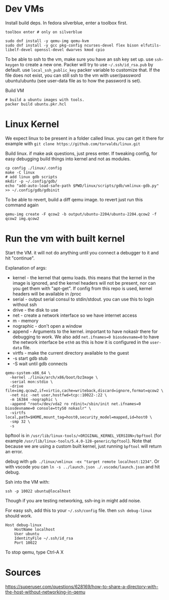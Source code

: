# Dev VMs
Install build deps. In fedora silverblue, enter a toolbox first.

```shell
toolbox enter # only on silverblue

sudo dnf install -y qemu-img qemu-kvm
sudo dnf install -y gcc pkg-config ncurses-devel flex bison elfutils-libelf-devel openssl-devel dwarves kmod cpio
```

To be able to ssh to the vm, make sure you have an ssh key set up. use `ssh-keygen` to create a new one.
Packer will try to use `~/.ssh/id_rsa.pub` by default. use `local_ssh_public_key` packer variable to customize that.
If the file does not exist, you can still ssh to the vm with user/password ubuntu/ubuntu (see user-data file as to how the password is set).

Build VM
```shell
# build a ubuntu images with tools.
packer build ubuntu.pkr.hcl
```

# Linux Kernel
We expect linux to be present in a folder called linux. you can get it there for example with
`git clone https://github.com/torvalds/linux.git`

Build linux. if make ask questions, just press enter.
If tweaking config, for easy debugging build things into kernel and not as modules.
```shell
cp config ./linux/.config
make -C linux
# add linux gdb scripts
mkdir -p ~/.config/gdb/
echo "add-auto-load-safe-path $PWD/linux/scripts/gdb/vmlinux-gdb.py" >> ~/.config/gdb/gdbinit
```

To be able to revert, build a diff qemu image. to revert just run this command again
```shell
qemu-img create -F qcow2 -b output/ubuntu-2204/ubuntu-2204.qcow2 -f qcow2 img.qcow2
```

# Run the vm with built kernel

Start the VM. it will not do anything until you connect a debugger to it and hit "continue".

Explanation of args:
  - kernel - the kernel that qemu loads. this means that the kernel in the image is ignored,
    and the kernel headers will not be present, nor can you get them with "apt-get". If config from this repo is used, kernel headers will be available in /proc
  - serial - output serial consul to stdin/stdout. you can use this to login without ssh
  - drive - the disk to use
  - net - create a network interface so we have internet access
  - m - memory
  - nographic - don't open a window
  - append - Arguments to the kernel. important to have nokaslr there for debugging to work. We also add `net.ifnames=0 biosdevname=0` to have the network interface be `eth0` as this is how it is configured in the `user-data` file.
  - virtfs - make the current directory available to the guest
  - -s start gdb stub
  - -S wait until gdb connects



```shell
qemu-system-x86_64 \
  -kernel ./linux/arch/x86/boot/bzImage \
  -serial mon:stdio \
  -drive file=img.qcow2,if=virtio,cache=writeback,discard=ignore,format=qcow2 \
  -net nic -net user,hostfwd=tcp::10022-:22 \
  -m 16384 -nographic \
  -append "root=/dev/vda2 ro rdinit=/sbin/init net.ifnames=0 biosdevname=0 console=ttyS0 nokaslr" \
  -virtfs local,path=$HOME,mount_tag=host0,security_model=mapped,id=host0 \
  -smp 32 \
  -s
``` 

bpftool is in `/usr/lib/linux-tools/<ORIGINAL_KERNEL_VERSION>/bpftool` (for example `/usr/lib/linux-tools/5.4.0-128-generic/bpftool`). Note that because we are using a custom built kernel, just running `bpftool` will return an error.

debug with `gdb ./linux/vmlinux -ex "target remote localhost:1234"`. Or with vscode you can `ln -s ../launch.json ./.vscode/launch.json` and hit debug.

Ssh into the VM with:

```
ssh -p 10022 ubuntu@localhost
```
Though if you are testing networking, ssh-ing in might add noise.

For easy ssh, add this to your `~/.ssh/config` file. then `ssh debug-linux` should work.
```
Host debug-linux
    HostName localhost
    User ubuntu
    IdentityFile ~/.ssh/id_rsa
    Port 10022
```

To stop qemu, type Ctrl-A X

# Sources

https://superuser.com/questions/628169/how-to-share-a-directory-with-the-host-without-networking-in-qemu